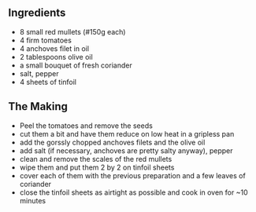 ## Ingredients ##


* 8 small red mullets (#150g each)
* 4 firm tomatoes
* 4 anchoves filet in oil
* 2 tablespoons olive oil
* a small bouquet of fresh coriander
* salt, pepper
* 4 sheets of tinfoil

## The Making ##


* Peel the tomatoes and remove the seeds
* cut them a bit and have them reduce on low heat in a gripless pan
* add the gorssly chopped anchoves filets and the olive oil
* add salt (if necessary, anchoves are pretty salty anyway), pepper
* clean and remove the scales of the red mullets
* wipe them and put them 2 by 2 on tinfoil sheets
* cover each of them with the previous preparation and a few leaves of coriander
* close the tinfoil sheets as airtight as possible and cook in oven for ~10 minutes
